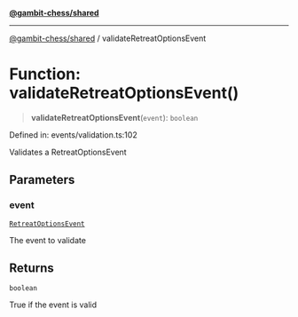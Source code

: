 [**@gambit-chess/shared**](../README.md)

***

[@gambit-chess/shared](../globals.md) / validateRetreatOptionsEvent

# Function: validateRetreatOptionsEvent()

> **validateRetreatOptionsEvent**(`event`): `boolean`

Defined in: events/validation.ts:102

Validates a RetreatOptionsEvent

## Parameters

### event

[`RetreatOptionsEvent`](../interfaces/RetreatOptionsEvent.md)

The event to validate

## Returns

`boolean`

True if the event is valid
